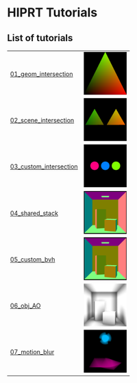 # HIPRT Tutorials

## List of tutorials

|   |   |
|---|---|
|[01_geom_intersection](./01_geom_intersection)   | <img src="./imgs/MeshIntersection.png" alt="drawing" width="100"/>  |
|[02_scene_intersection](./02_scene_intersection)   | <img src="./imgs/SceneIntersection.png" alt="drawing" width="100"/>  |
|[03_custom_intersection](./03_custom_intersection)   | <img src="./imgs/CustomIntersection.png" alt="drawing" width="100"/>  |
|[04_shared_stack](./04_shared_stack)   | <img src="./imgs/04_shared_stack.png" alt="drawing" width="100"/>  |
|[05_custom_bvh](./05_custom_bvh_import)   | <img src="./imgs/05_custom_bvh_import.png" alt="drawing" width="100"/>  |
|[06_obj_AO](./06_obj_AO)   | <img src="./imgs/06_obj_AO.png" alt="drawing" width="100"/>  |
|[07_motion_blur](./07_motion_blur)   | <img src="./imgs/MotionBlur.png" alt="drawing" width="100"/>  |
